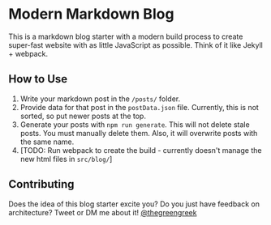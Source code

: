 # Modern Markdown Blog

This is a markdown blog starter with a modern build process to create super-fast website with as little JavaScript as possible. Think of it like Jekyll + webpack.

## How to Use

1. Write your markdown post in the `/posts/` folder.
2. Provide data for that post in the `postData.json` file. Currently, this is not sorted, so put newer posts at the top.
3. Generate your posts with `npm run generate`. This will not delete stale posts. You must manually delete them. Also, it will overwrite posts with the same name.
4. [TODO: Run webpack to create the build - currently doesn't manage the new html files in `src/blog/`]

## Contributing

Does the idea of this blog starter excite you? Do you just have feedback on architecture? Tweet or DM me about it! [@thegreengreek](https://twitter.com/thegreengreek)
